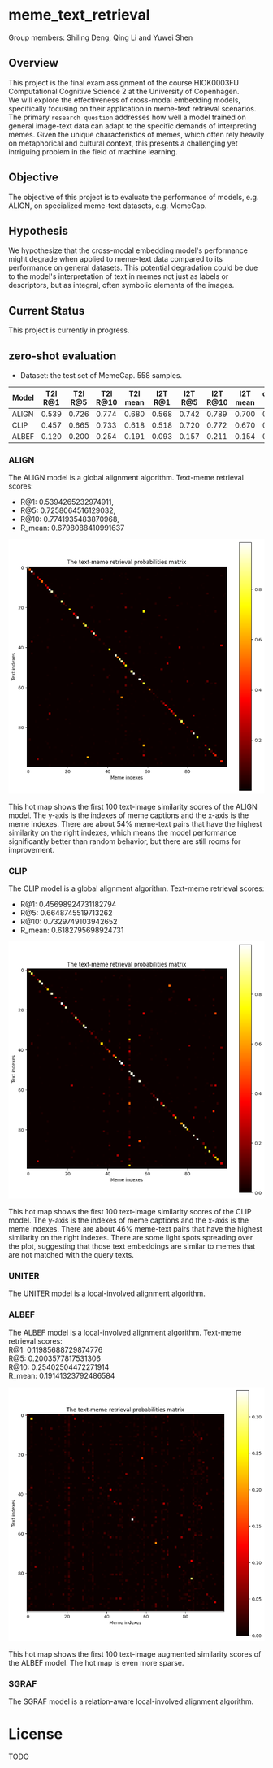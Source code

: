 # meme_text_retrieval

Group members: 
Shiling Deng, Qing Li and Yuwei Shen

## Overview
This project is the final exam assignment of the course HIOK0003FU Computational Cognitive Science 2 at the University of Copenhagen.  
We will explore the effectiveness of cross-modal embedding models, specifically focusing on their application in meme-text retrieval scenarios. The primary `research question` addresses how well a model trained on general image-text data can adapt to the specific demands of interpreting memes. Given the unique characteristics of memes, which often rely heavily on metaphorical and cultural context, this presents a challenging yet intriguing problem in the field of machine learning.

## Objective
The objective of this project is to evaluate the performance of models, e.g. ALIGN, on specialized meme-text datasets, e.g. MemeCap.

## Hypothesis
We hypothesize that the cross-modal embedding model's performance might degrade when applied to meme-text data compared to its performance on general datasets. This potential degradation could be due to the model's interpretation of text in memes not just as labels or descriptors, but as integral, often symbolic elements of the images.

## Current Status
This project is currently in progress. 

## zero-shot evaluation
- Dataset: the test set of MemeCap. 558 samples.  

| Model       | T2I R@1     |T2I  R@5     |T2I  R@10    |T2I   mean   | I2T R@1     |I2T  R@5     |I2T  R@10    |I2T mean |overall mean | 
| ----------- | ----------- | ----------- | ----------- | ----------- | ----------- | ----------- | ----------- | ------- | ----------- |  
| ALIGN       | 0.539       | 0.726       | 0.774       | 0.680       | 0.568       | 0.742       | 0.789       | 0.700   |0.690        |
| CLIP        | 0.457       | 0.665       | 0.733       | 0.618       | 0.518       | 0.720       | 0.772       | 0.670   |0.644        |
| ALBEF       | 0.120       | 0.200       | 0.254       | 0.191       | 0.093       | 0.157       | 0.211       | 0.154   |0.173        |

### ALIGN
The ALIGN model is a global alignment algorithm.
Text-meme retrieval scores:  
- R@1: 0.5394265232974911,
- R@5: 0.7258064516129032,
- R@10: 0.7741935483870968,
- R_mean: 0.6798088410991637

![pic](/pictures/txt2img_align.png "retrieval probabilities matrix")

This hot map shows the first 100 text-image similarity scores of the ALIGN model. The y-axis is the indexes of meme captions and the x-axis is the meme indexes. There are about 54% meme-text pairs that have the highest similarity on the right indexes, which means the model performance significantly better than random behavior, but there are still rooms for improvement.

### CLIP
The CLIP model is a global alignment algorithm.
Text-meme retrieval scores:  
- R@1: 0.45698924731182794
- R@5: 0.6648745519713262
- R@10: 0.7329749103942652
- R_mean: 0.6182795698924731

![pic](/pictures/txt2img_clip.png "retrieval probabilities matrix")

This hot map shows the first 100 text-image similarity scores of the CLIP model. The y-axis is the indexes of meme captions and the x-axis is the meme indexes. There are about 46% meme-text pairs that have the highest similarity on the right indexes. There are some light spots spreading over the plot, suggesting that those text embeddings are similar to memes that are not matched with the query texts. 

### UNITER
The UNITER model is a local-involved alignment algorithm.

### ALBEF
The ALBEF model is a local-involved alignment algorithm.
Text-meme retrieval scores:    
R@1: 0.11985688729874776  
R@5: 0.2003577817531306  
R@10: 0.25402504472271914  
R_mean: 0.19141323792486584  

![pic](/pictures/txt2img_albef.png "retrieval probabilities matrix")

This hot map shows the first 100 text-image augmented similarity scores of the ALBEF model. The hot map is even more sparse.   

### SGRAF
The SGRAF model is a relation-aware local-involved alignment algorithm.


# License
TODO